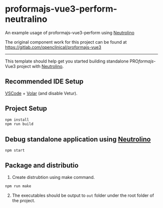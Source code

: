 # proformajs-vue3-perform-neutralino

An example usage of proformajs-vue3-perform using [Neutrolino](https://neutralino.js.org//)


The original component work for this project can be found at https://gitlab.com/openclinical/proformajs-vue3

---

This template should help get you started building standalone PRO<i>formajs</i>-Vue3 project with [Neutrolino](https://neutralino.js.org//).

## Recommended IDE Setup

[VSCode](https://code.visualstudio.com/) + [Volar](https://marketplace.visualstudio.com/items?itemName=Vue.volar) (and disable Vetur).

## Project Setup

```sh
npm install
npm run build
```

## Debug standalone application using [Neutrolino](https://neutralino.js.org//)

```sh
npm start
```

## Package and distributio

1. Create distrubtion using make command.

```sh
npm run make
```

2. The executables should be output to `out` folder under the root folder of the project.
